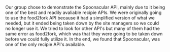 Our group chose to demonstrate the Spoonacular API, mainly due to it being one of the best and readily avaliable recipie APIs. We were originally going to use the food2fork API because it had a simplified version of what we needed, but it ended being taken down by the site managers so we could no longer use it. We tried to look for other API's but many of them had the same error as food2fork, which was that they were going to be taken down before we could fully utilize it. In the end, we found that Spoonacular, was one of the only recipie API's available.
